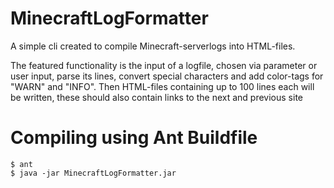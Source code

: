 MinecraftLogFormatter
=====================

A simple cli created to compile Minecraft-serverlogs into HTML-files.

The featured functionality is the input of a logfile, chosen via parameter or user input,
parse its lines, convert special characters and add color-tags for "WARN" and "INFO".
Then HTML-files containing up to 100 lines each will be written, these should also contain
links to the next and previous site

# Compiling using Ant Buildfile
    $ ant
    $ java -jar MinecraftLogFormatter.jar
